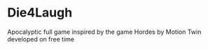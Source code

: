 # Die4Laugh
Apocalyptic full game inspired by the game Hordes by Motion Twin developed on free time
